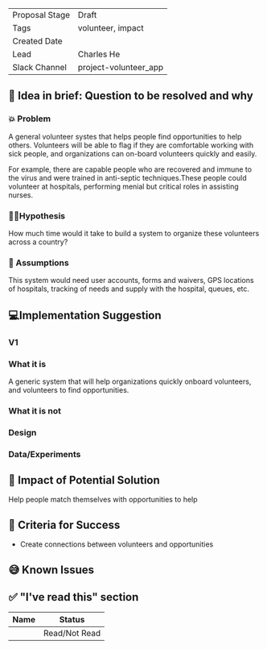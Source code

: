 | | |
|-|-|
| Proposal Stage | Draft     |
| Tags           | volunteer, impact     |
| Created Date   |      |
| Lead           | Charles He     |
| Slack Channel  | project-volunteer_app     |

## 📃 Idea in brief: Question to be resolved and why

### 💥 Problem

A general volunteer systes that helps people find opportunities to help others. Volunteers will be able to flag if they are comfortable working with sick people, and organizations can on-board volunteers quickly and easily.

For example, there are capable people who are recovered and immune to the virus and were trained in anti-septic techniques.These people could volunteer at hospitals, performing menial but critical roles in assisting nurses.


### 👨‍🔬Hypothesis

How much time would it take to build a system to organize these volunteers across a country?

### 🤔 Assumptions

This system would need user accounts, forms and waivers, GPS locations of hospitals, tracking of needs and supply with the hospital, queues, etc.

## 💻Implementation Suggestion

### V1

### What it is

A generic system that will help organizations quickly onboard volunteers, and volunteers to find opportunities.

### What it is not

### Design

### Data/Experiments

## 💪 Impact of Potential Solution

Help people match themselves with opportunities to help

## 🙌 Criteria for Success

* Create connections between volunteers and opportunities

## 😅 Known Issues

## ✅ "I've read this" section

| Name | Status |
|-|-|
|  |  Read/Not Read    |
